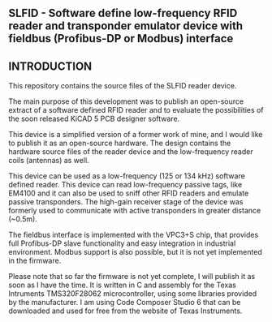 SLFID - Software define low-frequency RFID reader and transponder emulator device with fieldbus (Profibus-DP or Modbus) interface
---------------------

INTRODUCTION
------------

This repository contains the source files of the SLFID reader device.

The main purpose of this development was to publish an open-source extract of a software defined RFID reader and to evaluate the possibilities of the soon released KiCAD 5 PCB designer software.

This device is a simplified version of a former work of mine, and I would like to publish it as an open-source hardware. The design contains the hardware source files of the reader device and the low-frequency reader coils (antennas) as well.

This device can be used as a low-frequency (125 or 134 kHz) software defined reader.
This device can read low-frequency passive tags, like EM4100 and it can also be used to sniff other RFID readers and emulate passive transponders.
The high-gain receiver stage of the device was formerly used to communicate with active transponders in greater distance (~0.5m).

The fieldbus interface is implemented with the VPC3+S chip, that provides full Profibus-DP slave functionality and easy integration in industrial environment.
Modbus support is also possible, but it is not yet implemented in the firmware.

Please note that so far the firmware is not yet complete, I will publish it as soon as I have the time. It is written in C and assembly for the Texas Intruments TMS320F28062 microcontroller, using some libraries provided by the manufacturer. I am using Code Composer Studio 6 that can be downloaded and used for free from the website of Texas Instruments.




